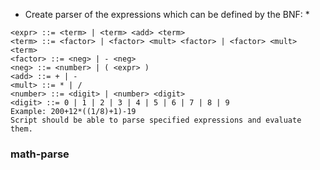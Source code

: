 * Create parser of the expressions which can be defined by the BNF: *
```
<expr> ::= <term> | <term> <add> <term>
<term> ::= <factor> | <factor> <mult> <factor> | <factor> <mult> <term>
<factor> ::= <neg> | - <neg>
<neg> ::= <number> | ( <expr> )
<add> ::= + | -
<mult> ::= * | /
<number> ::= <digit> | <number> <digit>
<digit> ::= 0 | 1 | 2 | 3 | 4 | 5 | 6 | 7 | 8 | 9
Example: 200+12*((1/8)+1)-19
Script should be able to parse specified expressions and evaluate them. 
```
### math-parse
